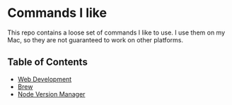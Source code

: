# Commands I like

This repo contains a loose set of commands I like to use. I use them on my Mac, so they are not guaranteed to work on other platforms.

## Table of Contents

- [Web Development](/web-development.md)
- [Brew](/brew.md)
- [Node Version Manager](/node-version-manager.md)